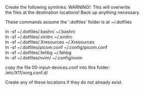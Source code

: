 Create the following symlinks: WARNING!: This will overwrite  
the files at the destination locations! Back up anything necessary.  

These commands assume the '.dotfiles' folder is at ~/.dotfiles
  
  ln -sf ~/.dotfiles/.bashrc ~/.bashrc  
  ln -sf ~/.dotfiles/.xinitrc ~/.xinitrc  
  ln -sf ~/.dotfiles/.Xresources ~/.Xresources  
  ln -sf ~/.dotfiles/picom.conf ~/.config/picom.conf  
  ln -sf ~/.dotfiles/.fehbg ~/.fehbg  
  ln -sf ~/.dotfiles/nvim/ ~/.config/nvim
  
copy the file 00-input-devices.conf into this folder:  
  /etc/X11/xorg.conf.d/  
  
Create any of these locations if they do not already exist.  

